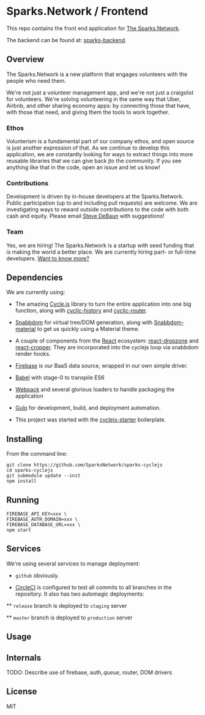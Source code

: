 # Sparks.Network / Frontend

This repo contains the front end application for [The Sparks.Network](http://www.sparks.network).

The backend can be found at: [sparks-backend](http://github.com/sdebaun/sparks-backend).

## Overview

The Sparks.Network is a new platform that engages volunteers with the people who need them.

We're not just a volunteer management app, and we're not just a craigslist for volunteers.  We're solving volunteering in the same way that Uber, Airbnb, and other sharing economy apps: by connecting those that have, with those that need, and giving them the tools to work together.

### Ethos

Volunterism is a fundamental part of our company ethos, and open source is just another expression of that.  As we continue to develop this application, we are constantly looking for ways to extract things into more reusable libraries that we can give back jto the community.  If you see anything like that in the code, open an issue and let us know!

### Contributions

Development is driven by in-house developers at the Sparks.Network.  Public participation (up to and including pull requests) are welcome.  We are investigating ways to reward outside contributions to the code with both cash and equity.  Please email [Steve DeBaun](mailto://sdebaun@sparks.network) with suggestions!

### Team

Yes, we are hiring!  The Sparks.Network is a startup with seed funding that is making the world a better place.  We are currently hiring part- or full-time developers.  [Want to know more?](https://docs.google.com/document/d/19hnV0jEbEeFGPfOgU_zQmjahdM44RAAFPzPX7fDlkE4)

## Dependencies

We are currently using:

* The amazing [Cycle.js](http://cycle.js.org/) library to turn the entire application into one big function, along with [cyclic-history](https://github.com/TylorS/cyclic-history) and [cyclic-router](https://github.com/TylorS/cyclic-router).

* [Snabbdom](https://github.com/paldepind/snabbdom) for virtual tree/DOM generation, along with [Snabbdom-material](https://github.com/garth/snabbdom-material) to get us quickly using a Material theme.

* A couple of components from the [React](https://facebook.github.io/react/) ecosystem: [react-dropzone](https://github.com/okonet/react-dropzone) and [react-cropper](https://github.com/roadmanfong/react-cropper).  They are incorporated into the cyclejs loop via snabbdom render hooks.

* [Firebase](http://www.firebase.com) is our BaaS data source, wrapped in our own simple driver.

* [Babel](https://babeljs.io/) with stage-0 to transpile ES6

* [Webpack](https://github.com/webpack/webpack) and several glorious loaders to handle packaging the application

* [Gulp](https://github.com/gulpjs/gulp) for development, build, and deployment automation.

* This project was started with the [cyclejs-starter](https://github.com/andreloureiro/cyclejs-starter) boilerplate.

## Installing

From the command line:

```
git clone https://github.com/SparksNetwork/sparks-cyclejs 
cd sparks-cyclejs
git submodule update --init
npm install
```

## Running

```
FIREBASE_API_KEY=xxx \
FIREBASE_AUTH_DOMAIN=xxx \
FIREBASE_DATABASE_URL=xxx \
npm start
```

## Services

We're using several services to manage deployment:

* `github` obviously.

* [CircleCI](https://circleci.com) is configured to test all commits to all branches in the repository.  It also has two automagic deployments:

** `release` branch is deployed to `staging` server

** `master` branch is deployed to `production` server

## Usage

## Internals

TODO: Describe use of firebase, auth$, queue$, router, DOM drivers

## License

MIT
